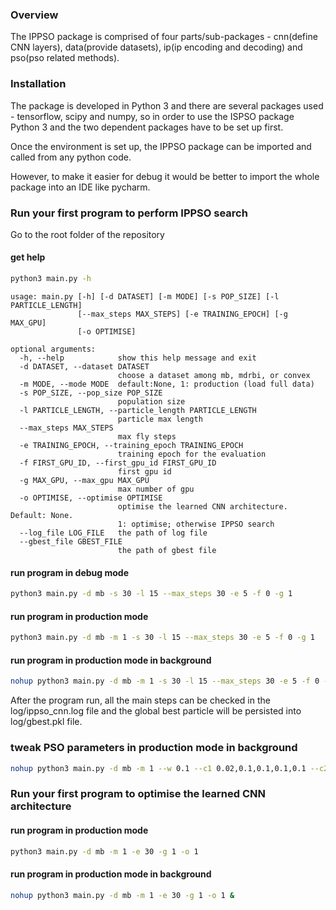 ### Overview

The IPPSO package is comprised of four parts/sub-packages - cnn(define CNN layers), data(provide datasets), ip(ip encoding and decoding) and pso(pso related methods).  

### Installation

The package is developed in Python 3 and there are several packages used - tensorflow, scipy and numpy, so in order to use the ISPSO package Python 3 and the two dependent packages have to be set up first. 

Once the environment is set up, the IPPSO package can be imported and called from any python code. 

However, to make it easier for debug it would be better to import the whole package into an IDE like pycharm. 

### Run your first program to perform IPPSO search

Go to the root folder of the repository

#### get help

```bash
python3 main.py -h
```

```text
usage: main.py [-h] [-d DATASET] [-m MODE] [-s POP_SIZE] [-l PARTICLE_LENGTH]
               [--max_steps MAX_STEPS] [-e TRAINING_EPOCH] [-g MAX_GPU]
               [-o OPTIMISE]

optional arguments:
  -h, --help            show this help message and exit
  -d DATASET, --dataset DATASET
                        choose a dataset among mb, mdrbi, or convex
  -m MODE, --mode MODE  default:None, 1: production (load full data)
  -s POP_SIZE, --pop_size POP_SIZE
                        population size
  -l PARTICLE_LENGTH, --particle_length PARTICLE_LENGTH
                        particle max length
  --max_steps MAX_STEPS
                        max fly steps
  -e TRAINING_EPOCH, --training_epoch TRAINING_EPOCH
                        training epoch for the evaluation
  -f FIRST_GPU_ID, --first_gpu_id FIRST_GPU_ID
                        first gpu id
  -g MAX_GPU, --max_gpu MAX_GPU
                        max number of gpu
  -o OPTIMISE, --optimise OPTIMISE
                        optimise the learned CNN architecture. Default: None.
                        1: optimise; otherwise IPPSO search
  --log_file LOG_FILE   the path of log file
  --gbest_file GBEST_FILE
                        the path of gbest file
```

#### run program in debug mode

```bash
python3 main.py -d mb -s 30 -l 15 --max_steps 30 -e 5 -f 0 -g 1
```

#### run program in production mode
 
```bash
python3 main.py -d mb -m 1 -s 30 -l 15 --max_steps 30 -e 5 -f 0 -g 1
``` 

#### run program in production mode in background
 
```bash
nohup python3 main.py -d mb -m 1 -s 30 -l 15 --max_steps 30 -e 5 -f 0 -g 1 --log_file=log/ippso_cnn.log --gbest_file=log/gbest.pkl &
```

After the program run, all the main steps can be checked in the log/ippso_cnn.log file and the global best particle will be persisted into log/gbest.pkl file.

### tweak PSO parameters in production mode in background

```bash
nohup python3 main.py -d mb -m 1 --w 0.1 --c1 0.02,0.1,0.1,0.1,0.1 --c2 0.02,0.1,0.1,0.1,0.1 -s 30 -l 15 --max_steps 30 -e 5 -f 0 -g 1 --log_file=log/ippso_cnn.log --gbest_file=log/gbest.pkl &
```

### Run your first program to optimise the learned CNN architecture

#### run program in production mode
 
```bash
python3 main.py -d mb -m 1 -e 30 -g 1 -o 1
```

#### run program in production mode in background
 
```bash
nohup python3 main.py -d mb -m 1 -e 30 -g 1 -o 1 &
```